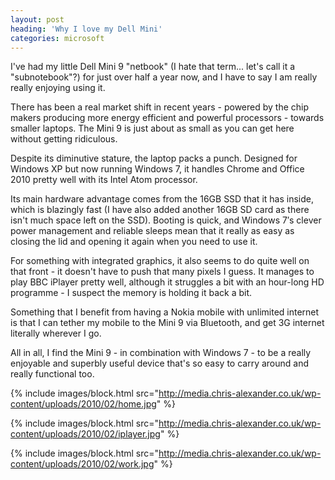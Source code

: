 ```yaml
---
layout: post
heading: 'Why I love my Dell Mini'
categories: microsoft
---
```


I've had my little Dell Mini 9 "netbook" (I hate that term... let's call it a "subnotebook"?) for just over half a year now, and I have to say I am really really enjoying using it.

There has been a real market shift in recent years - powered by the chip makers producing more energy efficient and powerful processors - towards smaller laptops. The Mini 9 is just about as small as you can get here without getting ridiculous.

Despite its diminutive stature, the laptop packs a punch. Designed for Windows XP but now running Windows 7, it handles Chrome and Office 2010 pretty well with its Intel Atom processor.

Its main hardware advantage comes from the 16GB SSD that it has inside, which is blazingly fast (I have also added another 16GB SD card as there isn't much space left on the SSD). Booting is quick, and Windows 7′s clever power management and reliable sleeps mean that it really as easy as closing the lid and opening it again when you need to use it.

For something with integrated graphics, it also seems to do quite well on that front - it doesn't have to push that many pixels I guess. It manages to play BBC iPlayer pretty well, although it struggles a bit with an hour-long HD programme - I suspect the memory is holding it back a bit.

Something that I benefit from having a Nokia mobile with unlimited internet is that I can tether my mobile to the Mini 9 via Bluetooth, and get 3G internet literally wherever I go.

All in all, I find the Mini 9 - in combination with Windows 7 - to be a really enjoyable and superbly useful device that's so easy to carry around and really functional too.

{% include images/block.html src="http://media.chris-alexander.co.uk/wp-content/uploads/2010/02/home.jpg" %}

{% include images/block.html src="http://media.chris-alexander.co.uk/wp-content/uploads/2010/02/iplayer.jpg" %}

{% include images/block.html src="http://media.chris-alexander.co.uk/wp-content/uploads/2010/02/work.jpg" %} 
